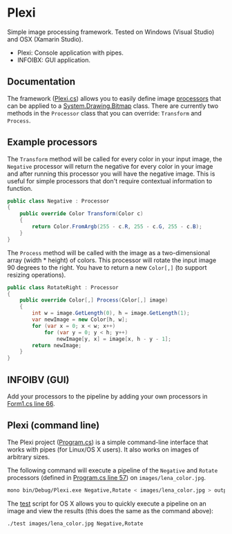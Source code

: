 # Plexi

Simple image processing framework. Tested on Windows (Visual Studio) and OSX (Xamarin Studio).

- Plexi: Console application with pipes.
- INFOIBX: GUI application.

## Documentation

The framework ([Plexi.cs](https://github.com/mrexodia/Plexi/blob/master/Plexi/Plexi.cs)) allows you to easily define image [processors](https://github.com/mrexodia/Plexi/blob/master/Plexi/Plexi.cs#L30) that can be applied to a [System.Drawing.Bitmap](https://msdn.microsoft.com/en-us/library/system.drawing.bitmap(v=vs.110).aspx) class. There are currently two methods in the `Processor` class that you can override: `Transform` and `Process`.

## Example processors

The `Transform` method will be called for every color in your input image, the `Negative` processor will return the negative for every color in your image and after running this processor you will have the negative image. This is useful for simple processors that don't require contextual information to function.

```c#
public class Negative : Processor
{
    public override Color Transform(Color c)
    {
        return Color.FromArgb(255 - c.R, 255 - c.G, 255 - c.B);
    }
}
```

The `Process` method will be called with the image as a two-dimensional array (width * height) of colors. This processor will rotate the input image 90 degrees to the right. You have to return a new `Color[,]` (to support resizing operations).

```c#
public class RotateRight : Processor
{
    public override Color[,] Process(Color[,] image)
    {
        int w = image.GetLength(0), h = image.GetLength(1);
        var newImage = new Color[h, w];
        for (var x = 0; x < w; x++)
            for (var y = 0; y < h; y++)
                newImage[y, x] = image[x, h - y - 1];
        return newImage;
    }
}
```

## INFOIBV (GUI)

Add your processors to the pipeline by adding your own processors in  [Form1.cs line 66](https://github.com/mrexodia/Plexi/blob/master/INFOIBV/Form1.cs#L66).

## Plexi (command line)

The Plexi project ([Program.cs](https://github.com/mrexodia/Plexi/blob/master/Plexi/Program.cs)) is a simple command-line interface that works with pipes (for Linux/OS X users). It also works on images of arbitrary sizes.

The following command will execute a pipeline of the `Negative` and `Rotate` processors (defined in [Program.cs line 57](https://github.com/mrexodia/Plexi/blob/master/Plexi/Program.cs#L57)) on `images/lena_color.jpg`.

```bash
mono bin/Debug/Plexi.exe Negative,Rotate < images/lena_color.jpg > output.png
```

The [test](https://github.com/mrexodia/Plexi/blob/master/Plexi/test) script for OS X allows you to quickly execute a pipeline on an image and view the results (this does the same as the command above):

```bash
./test images/lena_color.jpg Negative,Rotate
```

